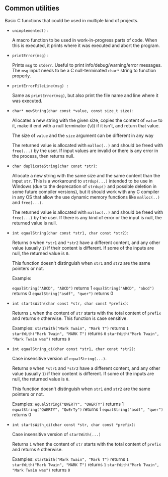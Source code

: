 ## Common utilities

Basic C functions that could be used in multiple kind of projects.


- `unimplemented():`

	A macro function to be used in work-in-progress parts of code. When this is executed, it prints where it was executed and abort the program.



- `printError(msg):`

	Prints `msg` to `stderr`. Useful to print info/debug/warning/error messages.
	The `msg` input needs to be a C null-terminated `char*` string to function properly.



- `printErrorFileLine(msg) :`

	Same as `printError(msg)`, but also print the file name and line where it was executed.



- `char* newString(char const *value, const size_t size)`:

	Allocates a new string with the given size, copies the content of `value` to it, make it end with a null terminator (`\0`) if it isn't, and return that value.

	The size of `value` and the `size` argument can be different in any way

	The returned value is allocated with `malloc(..)` and should be freed with `free(...)` by the user. If input values are invalid or there is any error in the process, then returns null.



- `char duplicateString(char const *str)`:

	Allocate a new string with the same size and the same content than the input `str`. This is a workaround to `strdup(...)` intended to be use in Windows (due to the deprecation of `strdup()` and possible deletion in some future compiler versions), but it should work with any C compiler in any OS that allow the use dynamic memory functions like `malloc(..)` and `free(...)`.

	The returned value is allocated with `malloc(..)` and should be freed with `free(...)` by the user. If there is any kind of error or the input is null, the returned value is null.
  


- `int equalString(char const *str1, char const *str2)`:

	Returns `0` when `*str1` and `*str2` have a different content, and any other value (usually `1`) if their content is different. If some of the inputs are null, the returned value is `0`.

	This function doesn't distinguish when `str1` and `str2` are the same pointers or not.

	Example:

	`equalString("ABCD", "ABCD")` returns 1
	`equalString("ABCD", "abcd")` returns 0
	`equalString("asdf", "qwer")` returns 0



- `int startsWith(char const *str, char const *prefix)`:

	Returns `1` when the content of `str` starts with the total content of `prefix` and returns `0` otherwise. This function is case sensitive.

	Examples:
	`startWith("Mark Twain", "Mark T")` returns `1`
	`startWith("Mark Twain", "MARK T")` returns `0`
	`startWith("Mark Twain", "Mark Twain was")` returns `0`



- `int equalString_ci(char const *str1, char const *str2)`:

	Case insensitive version of `equalString(...)`.

	Returns `0` when `*str1` and `*str2` have a different content, and any other value (usually `1`) if their content is different. If some of the inputs are null, the returned value is `0`.

	This function doesn't distinguish when `str1` and `str2` are the same pointers or not.

	Examples:
	`equalString("QWERTY", "QWERTY")` returns 1
	`equalString("QWERTY", "QwErTy")` returns 1
	`equalString("asdf", "qwer")` returns 0



- `int startsWith_ci(char const *str, char const *prefix)`:

	Case insensitive version of `startWith(...)`

	Returns `1` when the content of `str` starts with the total content of `prefix` and returns `0` otherwise.

	Examples:
	`startWith("Mark Twain", "Mark T")` returns `1`
	`startWith("Mark Twain", "MARK T")` returns `1`
	`startWith("Mark Twain", "Mark Twain was")` returns `0`

